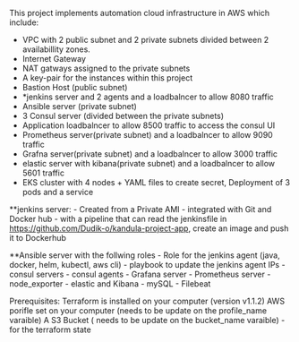 
This project implements automation cloud infrastructure in AWS which include:
- VPC with 2 public subnet and 2 private subnets divided between 2 availabillity zones. 
- Internet Gateway
- NAT gatways assigned to the private subnets
- A key-pair for the instances within this project
- Bastion Host (public subnet)
- *jenkins server and 2 agents and a loadbalncer to allow 8080 traffic 
- Ansible server (private subnet)
- 3 Consul server (divided between the private subnets)
- Application loadbalncer to allow 8500 traffic to access the consul UI
- Prometheus server(private subnet) and a loadbalncer to allow 9090 traffic
- Grafna server(private subnet) and a loadbalncer to allow 3000 traffic
- elastic server with kibana(private subnet)  and a loadbalncer to allow 5601 traffic
- EKS cluster with 4 nodes + YAML files to create secret, Deployment of 3 pods and a service


**jenkins server:
    - Created from a Private AMI
	- integrated with Git and Docker hub 
	- with a pipeline that can read the jenkinsfile in https://github.com/Dudik-o/kandula-project-app, create an image and push it to Dockerhub

**Ansible server with the follwing roles
	- Role for the jenkins agent (java, docker, helm, kubectl, aws cli)
	- playbook to update the jenkins agent IPs
	- consul servers
	- consul agents
	- Grafana server
	- Prometheus server
	- node_exporter
	- elastic and Kibana
	- mySQL
	- Filebeat


Prerequisites:
Terraform is installed on your computer (version v1.1.2)
AWS porifle set on your computer (needs to be update on the profile_name varaible)
A S3 Bucket ( needs to be update on the bucket_name varaible) - for the terraform state




 